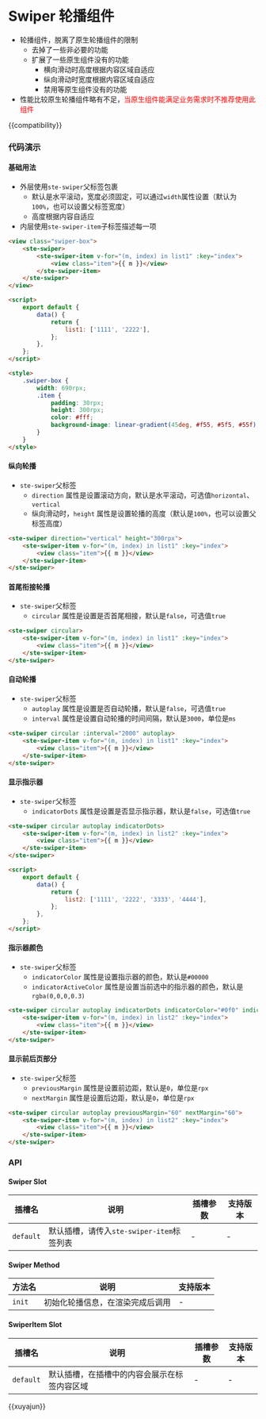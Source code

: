 # Swiper 轮播组件

-   轮播组件，脱离了原生轮播组件的限制
    -   去掉了一些非必要的功能
    -   扩展了一些原生组件没有的功能
        -   横向滑动时高度根据内容区域自适应
        -   纵向滑动时宽度根据内容区域自适应
        -   禁用等原生组件没有的功能
-   性能比较原生轮播组件略有不足，<span style="color:red">当原生组件能满足业务需求时不推荐使用此组件</span>

{{compatibility}}

### 代码演示

#### 基础用法

-   外层使用`ste-swiper`父标签包裹
    -   默认是水平滚动，宽度必须固定，可以通过`width`属性设置（默认为`100%`，也可以设置父标签宽度）
    -   高度根据内容自适应
-   内层使用`ste-swiper-item`子标签描述每一项

```html
<view class="swiper-box">
    <ste-swiper>
        <ste-swiper-item v-for="(m, index) in list1" :key="index">
            <view class="item">{{ m }}</view>
        </ste-swiper-item>
    </ste-swiper>
</view>

<script>
    export default {
        data() {
            return {
                list1: ['1111', '2222'],
            };
        },
    };
</script>

<style>
    .swiper-box {
        width: 690rpx;
        .item {
            padding: 30rpx;
            height: 300rpx;
            color: #fff;
            background-image: linear-gradient(45deg, #f55, #5f5, #55f);
        }
    }
</style>
```

#### 纵向轮播

-   `ste-swiper`父标签
    -   `direction` 属性是设置滚动方向，默认是水平滚动，可选值`horizontal`、`vertical`
    -   纵向滑动时，`height` 属性是设置轮播的高度（默认是`100%`，也可以设置父标签高度）

```html
<ste-swiper direction="vertical" height="300rpx">
    <ste-swiper-item v-for="(m, index) in list1" :key="index">
        <view class="item">{{ m }}</view>
    </ste-swiper-item>
</ste-swiper>
```

#### 首尾衔接轮播

-   `ste-swiper`父标签
    -   `circular` 属性是设置是否首尾相接，默认是`false`，可选值`true`

```html
<ste-swiper circular>
    <ste-swiper-item v-for="(m, index) in list1" :key="index">
        <view class="item">{{ m }}</view>
    </ste-swiper-item>
</ste-swiper>
```

#### 自动轮播

-   `ste-swiper`父标签
    -   `autoplay` 属性是设置是否自动轮播，默认是`false`，可选值`true`
    -   `interval` 属性是设置自动轮播的时间间隔，默认是`3000`，单位是`ms`

```html
<ste-swiper circular :interval="2000" autoplay>
    <ste-swiper-item v-for="(m, index) in list1" :key="index">
        <view class="item">{{ m }}</view>
    </ste-swiper-item>
</ste-swiper>
```

#### 显示指示器

-   `ste-swiper`父标签
    -   `indicatorDots` 属性是设置是否显示指示器，默认是`false`，可选值`true`

```html
<ste-swiper circular autoplay indicatorDots>
    <ste-swiper-item v-for="(m, index) in list2" :key="index">
        <view class="item">{{ m }}</view>
    </ste-swiper-item>
</ste-swiper>

<script>
    export default {
        data() {
            return {
                list2: ['1111', '2222', '3333', '4444'],
            };
        },
    };
</script>
```

#### 指示器颜色

-   `ste-swiper`父标签
    -   `indicatorColor` 属性是设置指示器的颜色，默认是`#00000`
    -   `indicatorActiveColor` 属性是设置当前选中的指示器的颜色，默认是`rgba(0,0,0,0.3)`

```html
<ste-swiper circular autoplay indicatorDots indicatorColor="#0f0" indicatorActiveColor="#f00">
    <ste-swiper-item v-for="(m, index) in list2" :key="index">
        <view class="item">{{ m }}</view>
    </ste-swiper-item>
</ste-swiper>
```

#### 显示前后页部分

-   `ste-swiper`父标签
    -   `previousMargin` 属性是设置前边距，默认是`0`，单位是`rpx`
    -   `nextMargin` 属性是设置后边距，默认是`0`，单位是`rpx`

```html
<ste-swiper circular autoplay previousMargin="60" nextMargin="60">
    <ste-swiper-item v-for="(m, index) in list2" :key="index">
        <view class="item">{{ m }}</view>
    </ste-swiper-item>
</ste-swiper>
```

### API

<!-- props -->

#### Swiper Slot

| 插槽名    | 说明                                      | 插槽参数 | 支持版本 |
| --------- | ----------------------------------------- | -------- | -------- |
| `default` | 默认插槽，请传入`ste-swiper-item`标签列表 | -        | -        |

#### Swiper Method

| 方法名 | 说明                             | 支持版本 |
| ------ | -------------------------------- | -------- |
| `init` | 初始化轮播信息，在渲染完成后调用 | -        |

#### SwiperItem Slot

| 插槽名    | 说明                                         | 插槽参数 | 支持版本 |
| --------- | -------------------------------------------- | -------- | -------- |
| `default` | 默认插槽，在插槽中的内容会展示在标签内容区域 | -        | -        |

{{xuyajun}}
